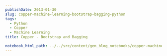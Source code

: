 ```yaml
---
publishDate: 2013-01-30
slug: copper-machine-learning-bootstrap-bagging-python
tags:
  - Python
  - Copper
  - Machine Learning
title: Copper - Bootstrap and Bagging

notebook_html_path: ../../src/content/gen_blog_notebooks/copper-machine-learning-bootstrap-bagging-python.html
---
```

